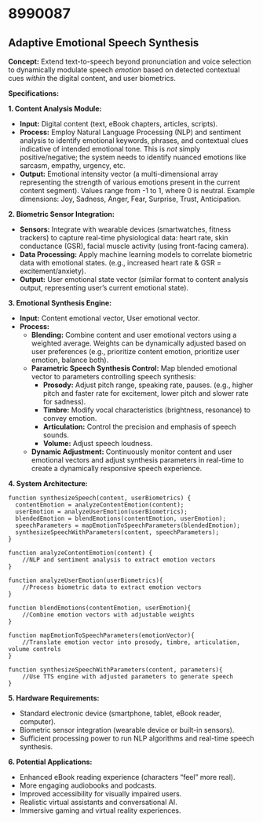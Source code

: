 # 8990087

## Adaptive Emotional Speech Synthesis

**Concept:** Extend text-to-speech beyond pronunciation and voice selection to dynamically modulate speech *emotion* based on detected contextual cues *within* the digital content, and user biometrics.

**Specifications:**

**1. Content Analysis Module:**

*   **Input:** Digital content (text, eBook chapters, articles, scripts).
*   **Process:**  Employ Natural Language Processing (NLP) and sentiment analysis to identify emotional keywords, phrases, and contextual clues indicative of intended emotional tone.  This is *not* simply positive/negative; the system needs to identify nuanced emotions like sarcasm, empathy, urgency, etc.
*   **Output:** Emotional intensity vector (a multi-dimensional array representing the strength of various emotions present in the current content segment).  Values range from -1 to 1, where 0 is neutral.  Example dimensions: Joy, Sadness, Anger, Fear, Surprise, Trust, Anticipation.

**2. Biometric Sensor Integration:**

*   **Sensors:** Integrate with wearable devices (smartwatches, fitness trackers) to capture real-time physiological data: heart rate, skin conductance (GSR), facial muscle activity (using front-facing camera).
*   **Data Processing:**  Apply machine learning models to correlate biometric data with emotional states. (e.g., increased heart rate & GSR = excitement/anxiety).
*   **Output:** User emotional state vector (similar format to content analysis output, representing user’s current emotional state).

**3. Emotional Synthesis Engine:**

*   **Input:** Content emotional vector, User emotional vector.
*   **Process:**
    *   **Blending:** Combine content and user emotional vectors using a weighted average.  Weights can be dynamically adjusted based on user preferences (e.g., prioritize content emotion, prioritize user emotion, balance both).
    *   **Parametric Speech Synthesis Control:** Map blended emotional vector to parameters controlling speech synthesis:
        *   **Prosody:** Adjust pitch range, speaking rate, pauses. (e.g., higher pitch and faster rate for excitement, lower pitch and slower rate for sadness).
        *   **Timbre:** Modify vocal characteristics (brightness, resonance) to convey emotion.
        *   **Articulation:** Control the precision and emphasis of speech sounds.
        *   **Volume:** Adjust speech loudness.
    *   **Dynamic Adjustment:** Continuously monitor content and user emotional vectors and adjust synthesis parameters in real-time to create a dynamically responsive speech experience.

**4. System Architecture:**

```pseudocode
function synthesizeSpeech(content, userBiometrics) {
  contentEmotion = analyzeContentEmotion(content);
  userEmotion = analyzeUserEmotion(userBiometrics);
  blendedEmotion = blendEmotions(contentEmotion, userEmotion);
  speechParameters = mapEmotionToSpeechParameters(blendedEmotion);
  synthesizeSpeechWithParameters(content, speechParameters);
}

function analyzeContentEmotion(content) {
    //NLP and sentiment analysis to extract emotion vectors
}

function analyzeUserEmotion(userBiometrics){
    //Process biometric data to extract emotion vectors
}

function blendEmotions(contentEmotion, userEmotion){
    //Combine emotion vectors with adjustable weights
}

function mapEmotionToSpeechParameters(emotionVector){
    //Translate emotion vector into prosody, timbre, articulation, volume controls
}

function synthesizeSpeechWithParameters(content, parameters){
    //Use TTS engine with adjusted parameters to generate speech
}
```

**5. Hardware Requirements:**

*   Standard electronic device (smartphone, tablet, eBook reader, computer).
*   Biometric sensor integration (wearable device or built-in sensors).
*   Sufficient processing power to run NLP algorithms and real-time speech synthesis.

**6. Potential Applications:**

*   Enhanced eBook reading experience (characters “feel” more real).
*   More engaging audiobooks and podcasts.
*   Improved accessibility for visually impaired users.
*   Realistic virtual assistants and conversational AI.
*   Immersive gaming and virtual reality experiences.